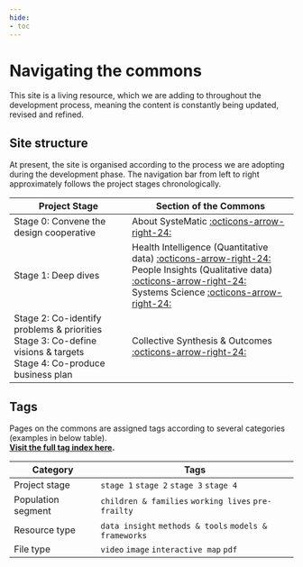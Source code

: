 ```yaml
---
hide:
- toc
---
```


# Navigating the commons

This site is a living resource, which we are adding to throughout the development process, meaning the content is constantly being updated, revised and refined. 

## Site structure
At present, the site is organised according to the process we are adopting during the development phase. The navigation bar from left to right approximately follows the project stages chronologically.
<br>

| Project Stage                                                       | Section of the Commons                                                                                                       |
| ------------------------------------------------------------------- | ---------------------------------------------------------------------------------------------------------------------------- |
| Stage 0: Convene the design cooperative                             | About SysteMatic [:octicons-arrow-right-24:](about.md)                                              |
| Stage 1: Deep dives                                                 | Health Intelligence (Quantitative data) [:octicons-arrow-right-24:](health-intelligence/health-intelligence-overview.md)<br>People Insights (Qualitative data) [:octicons-arrow-right-24:](people-insight/people-insight-overview.md)<br>Systems Science [:octicons-arrow-right-24:](systems-science/systems-science-overview.md) |
| Stage 2: Co-identify problems & priorities <br> Stage 3: Co-define visions & targets <br> Stage 4: Co-produce business plan    | Collective Synthesis & Outcomes [:octicons-arrow-right-24:](collective-outcomes/collective-outcomes-overview.md)    |


## Tags
Pages on the commons are assigned tags according to several categories (examples in below table).
<br> **[Visit the full tag index here](../tags.md).** 

| Category                 | Tags                                           |
| ------------------------ | ---------------------------------------------- |
| Project stage            | `stage 1` `stage 2` `stage 3` `stage 4` |
| Population segment       | `children & families` `working lives` `pre-frailty`|
| Resource type            | `data insight` `methods & tools` `models & frameworks` |
| File type                | `video` `image` `interactive map` `pdf`|


